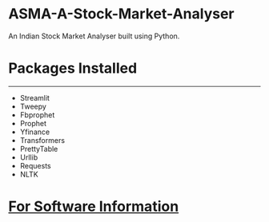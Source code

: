 # ASMA-A-Stock-Market-Analyser
An Indian Stock Market Analyser built using Python.

# Packages Installed
---
- Streamlit
- Tweepy
- Fbprophet
- Prophet
- Yfinance
- Transformers
- PrettyTable
- Urllib
- Requests
- NLTK

# [For Software Information](https://github.com/RahulRoy-rsp/ASMA-A-Stock-Market-Analyser/blob/main/Softwares/sofwares.md)
